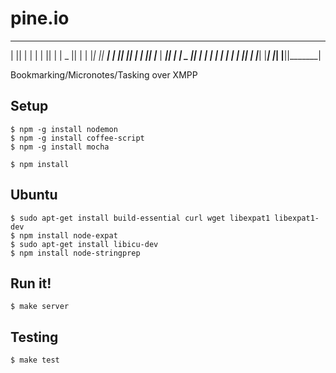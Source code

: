 pine.io
=======

 _______  ___   __    _  _______
|       ||   | |  |  | ||       |
|    _  ||   | |   |_| ||    ___|
|   |_| ||   | |       ||   |___ 
|    ___||   | |  _    ||    ___|
|   |    |   | | | |   ||   |___ 
|___|    |___| |_|  |__||_______|

Bookmarking/Micronotes/Tasking over XMPP


Setup
-----

	$ npm -g install nodemon
	$ npm -g install coffee-script
	$ npm -g install mocha

	$ npm install

Ubuntu 
------

	$ sudo apt-get install build-essential curl wget libexpat1 libexpat1-dev 
	$ npm install node-expat
	$ sudo apt-get install libicu-dev 
	$ npm install node-stringprep

Run it!
-------

	$ make server

Testing
-------

	$ make test